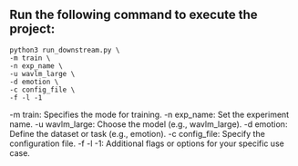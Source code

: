 ##  Run the following command to execute the project:

```
python3 run_downstream.py \
-m train \
-n exp_name \
-u wavlm_large \
-d emotion \
-c config_file \
-f -l -1
```
-m train: Specifies the mode for training.
-n exp_name: Set the experiment name.
-u wavlm_large: Choose the model (e.g., wavlm_large).
-d emotion: Define the dataset or task (e.g., emotion).
-c config_file: Specify the configuration file.
-f -l -1: Additional flags or options for your specific use case.

